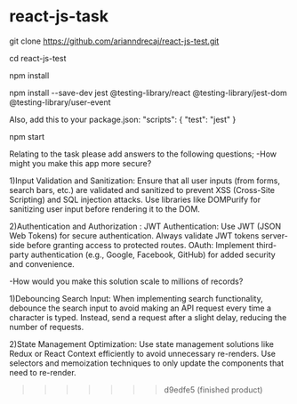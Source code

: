 # react-js-task

git clone https://github.com/arianndrecaj/react-js-test.git

cd react-js-test

npm install

npm install --save-dev jest @testing-library/react @testing-library/jest-dom @testing-library/user-event

Also, add this to your package.json:
"scripts": {
"test": "jest"
}

npm start

Relating to the task please add answers to the following questions;
-How might you make this app more secure?

1)Input Validation and Sanitization: Ensure that all user inputs (from forms, search bars, etc.) are validated and sanitized to prevent XSS (Cross-Site Scripting) and SQL injection attacks. Use libraries like DOMPurify for sanitizing user input before rendering it to the DOM.

2)Authentication and Authorization : JWT Authentication: Use JWT (JSON Web Tokens) for secure authentication. Always validate JWT tokens server-side before granting access to protected routes.
OAuth: Implement third-party authentication (e.g., Google, Facebook, GitHub) for added security and convenience.

-How would you make this solution scale to millions of records?

1)Debouncing Search Input: When implementing search functionality, debounce the search input to avoid making an API request every time a character is typed. Instead, send a request after a slight delay, reducing the number of requests.

2)State Management Optimization: Use state management solutions like Redux or React Context efficiently to avoid unnecessary re-renders. Use selectors and memoization techniques to only update the components that need to re-render.

> > > > > > > d9edfe5 (finished product)
